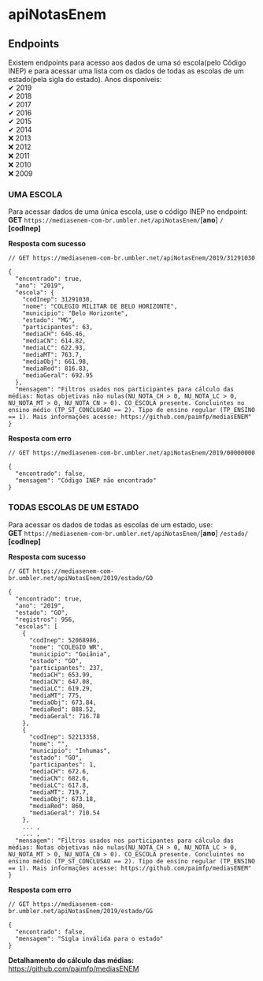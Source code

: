 # apiNotasEnem

## Endpoints
Existem endpoints para acesso aos dados de uma só escola(pelo Código INEP) e para acessar uma lista com os dados de todas as escolas de um estado(pela sigla do estado).
Anos disponíveis:  
✔ 2019  
✔ 2018  
✔ 2017  
✔ 2016  
✔ 2015  
✔ 2014  
❌ 2013  
❌ 2012  
❌ 2011  
❌ 2010  
❌ 2009  

### UMA ESCOLA
Para acessar dados de uma única escola, use o código INEP no endpoint:  
**GET** ```https://mediasenem-com-br.umbler.net/apiNotasEnem/```[**ano**] ```/``` **[codInep]**

**Resposta com sucesso**
```
// GET https://mediasenem-com-br.umbler.net/apiNotasEnem/2019/31291030

{
  "encontrado": true,
  "ano": "2019",
  "escola": {
    "codInep": 31291030,
    "nome": "COLEGIO MILITAR DE BELO HORIZONTE",
    "municipio": "Belo Horizonte",
    "estado": "MG",
    "participantes": 63,
    "mediaCH": 646.46,
    "mediaCN": 614.82,
    "mediaLC": 622.93,
    "mediaMT": 763.7,
    "mediaObj": 661.98,
    "mediaRed": 816.83,
    "mediaGeral": 692.95
  },
  "mensagem": "Filtros usados nos participantes para cálculo das médias: Notas objetivas não nulas(NU_NOTA_CH > 0, NU_NOTA_LC > 0, NU_NOTA_MT > 0, NU_NOTA_CN > 0). CO_ESCOLA presente. Concluintes no ensino médio (TP_ST_CONCLUSAO == 2). Tipo de ensino regular (TP_ENSINO == 1). Mais informações acesse: https://github.com/paimfp/mediasENEM"
}
```

**Resposta com erro**
```
// GET https://mediasenem-com-br.umbler.net/apiNotasEnem/2019/00000000

{
  "encontrado": false,
  "mensagem": "Código INEP não encontrado"
}
```

### TODAS ESCOLAS DE UM ESTADO
Para acessar os dados de todas as escolas de um estado, use:  
**GET** ```https://mediasenem-com-br.umbler.net/apiNotasEnem/```[**ano**] ```/estado/``` **[codInep]**

**Resposta com sucesso**
```
// GET https://mediasenem-com-br.umbler.net/apiNotasEnem/2019/estado/GO

{
  "encontrado": true,
  "ano": "2019",
  "estado": "GO",
  "registros": 956,
  "escolas": [
    {
      "codInep": 52068986,
      "nome": "COLEGIO WR",
      "municipio": "Goiânia",
      "estado": "GO",
      "participantes": 237,
      "mediaCH": 653.99,
      "mediaCN": 647.08,
      "mediaLC": 619.29,
      "mediaMT": 775,
      "mediaObj": 673.84,
      "mediaRed": 888.52,
      "mediaGeral": 716.78
    },
    {
      "codInep": 52213358,
      "nome": "",
      "municipio": "Inhumas",
      "estado": "GO",
      "participantes": 1,
      "mediaCH": 672.6,
      "mediaCN": 682.6,
      "mediaLC": 617.8,
      "mediaMT": 719.7,
      "mediaObj": 673.18,
      "mediaRed": 860,
      "mediaGeral": 710.54
    },
    ... ,
    ... ,
  "mensagem": "Filtros usados nos participantes para cálculo das médias: Notas objetivas não nulas(NU_NOTA_CH > 0, NU_NOTA_LC > 0, NU_NOTA_MT > 0, NU_NOTA_CN > 0). CO_ESCOLA presente. Concluintes no ensino médio (TP_ST_CONCLUSAO == 2). Tipo de ensino regular (TP_ENSINO == 1). Mais informações acesse: https://github.com/paimfp/mediasENEM"
}
```

**Resposta com erro**
```
// GET https://mediasenem-com-br.umbler.net/apiNotasEnem/2019/estado/GG

{
  "encontrado": false,
  "mensagem": "Sigla inválida para o estado"
}
```

**Detalhamento do cálculo das médias:** https://github.com/paimfp/mediasENEM


